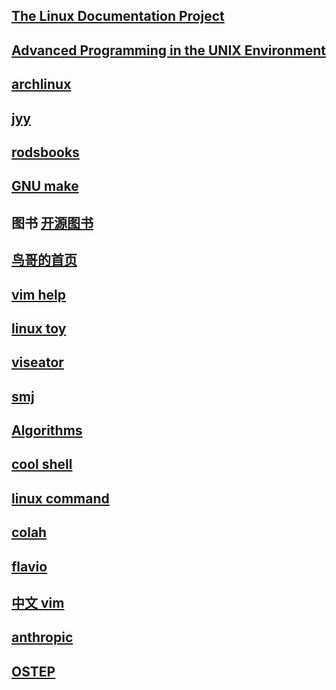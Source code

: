 


## [The Linux Documentation Project](https://tldp.org/)


## [Advanced Programming in the UNIX Environment](https://stevens.netmeister.org/631/)

## [archlinux](https://wiki.archlinux.org/)

## [jyy](https://jyywiki.cn/ "南京大学")

## [rodsbooks](https://www.rodsbooks.com/ "Linux ")

## [GNU make](https://www.gnu.org/software/make/manual/html_node/index.html)

## 图书 [开源图书](https://gitee.com/ForthEspada/CS-Books)

## [鸟哥的首页](https://linux.vbird.org/)

## [vim help](https://vimhelp.org/)

## [linux toy](https://linuxtoy.org/)

## [viseator](https://www.viseator.com/)

## [smj](https://smj.im/)

## [Algorithms](https://www.cs.usfca.edu/~galles/visualization/Algorithms.html)

## [cool shell](https://coolshell.cn/)

## [linux command](http://linuxcommand.org/index.php)

## [colah](https://colah.github.io/)

## [flavio](https://flaviocopes.com/)

## [中文 vim](https://vimcdoc.sourceforge.net/doc/usr_toc.html)

## [anthropic](https://www.anthropic.com/)

## [OSTEP](https://pages.cs.wisc.edu/~remzi/OSTEP/)